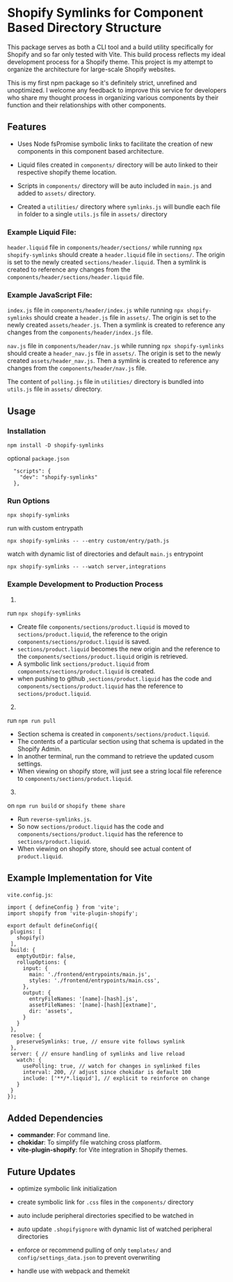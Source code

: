 
# Shopify Symlinks for Component Based Directory Structure

This package serves as both a CLI tool and a build utility specifically for Shopify and so far only tested with Vite. This build process reflects my ideal development process for a Shopify theme. This project is my attempt to organize the architecture for large-scale Shopify websites.

This is my first npm package so it's definitely strict, unrefined and unoptimized. I welcome any feedback to improve this service for developers who share my thought process in organizing various components by their function and their relationships with other components.

 ## Features
* Uses Node fsPromise symbolic links to facilitate the creation of new components in this component based architecture. 

* Liquid files created in `components/` directory will be auto linked to their respective shopify theme location.

* Scripts in `components/` directory will be auto included in `main.js` and added to `assets/` directory.

* Created a `utilities/` directory where `symlinks.js` will bundle each file in folder to a single `utils.js` file in `assets/` directory

### Example Liquid File:
`header.liquid` file in `components/header/sections/` while running `npx shopify-symlinks` should create a `header.liquid` file in `sections/`. The origin is set to the newly created `sections/header.liquid`. Then a symlink is created to reference any changes from the `components/header/sections/header.liquid` file.

### Example JavaScript File:
`index.js` file in `components/header/index.js` while running `npx shopify-symlinks`
should create a `header.js` file in `assets/`. The origin is set to the newly created `assets/header.js`. Then a symlink is created to reference any changes from the `components/header/index.js` file.

`nav.js` file in `components/header/nav.js` while running `npx shopify-symlinks`
should create a `header_nav.js` file in `assets/`. The origin is set to the newly created `assets/header_nav.js`. Then a symlink is created to  reference any changes from the `components/header/nav.js` file.

The content of `polling.js` file in `utilities/` directory is bundled into `utils.js` file in `assets/` directory.

## Usage

### Installation
```
npm install -D shopify-symlinks 
```

optional `package.json`
```
  "scripts": {
    "dev": "shopify-symlinks"
  },
```


### Run Options
```
npx shopify-symlinks
```

run with custom entrypath
```
npx shopify-symlinks -- --entry custom/entry/path.js
```

watch with dynamic list of directories and default `main.js` entrypoint
```
npx shopify-symlinks -- --watch server,integrations
```

### Example Development to Production Process

1.
run `npx shopify-symlinks`
- Create file `components/sections/product.liquid` is moved to `sections/product.liquid`, the reference to the origin `components/sections/product.liquid` is saved. 
- `sections/product.liquid` becomes the new origin and the reference to the `components/sections/product.liquid` origin is retrieved.
- A symbolic link `sections/product.liquid` from `components/sections/product.liquid` is created.
- when pushing to github ,`sections/product.liquid` has the code and `components/sections/product.liquid` has the reference to `sections/product.liquid`.

2.
run `npm run pull`
- Section schema is created in `components/sections/product.liquid`.
- The contents of a particular section using that schema is updated in the Shopify Admin.
- In another terminal, run the command to retrieve the updated cusom settings.
- When viewing on shopify store, will just see a string local file reference to `components/sections/product.liquid`.

3.
on `npm run build` or `shopify theme share`
- Run `reverse-symlinks.js`.
- So now `sections/product.liquid` has the code and `components/sections/product.liquid` has the reference to `sections/product.liquid`.
- When viewing on shopify store, should see actual content of `product.liquid`.

 
 ## Example Implementation for Vite
 `vite.config.js`:
 ```
import { defineConfig } from 'vite';
import shopify from 'vite-plugin-shopify';

export default defineConfig({
  plugins: [
    shopify()
  ],
  build: {
    emptyOutDir: false,
    rollupOptions: {
      input: {
        main: './frontend/entrypoints/main.js',
        styles: './frontend/entrypoints/main.css',
      },
      output: {
        entryFileNames: '[name]-[hash].js',
        assetFileNames: '[name]-[hash][extname]',
        dir: 'assets',
      }
    }
  },
  resolve: {
    preserveSymlinks: true, // ensure vite follows symlink
  },
  server: { // ensure handling of symlinks and live reload
    watch: {
      usePolling: true, // watch for changes in symlinked files 
      interval: 200, // adjust since chokidar is default 100
      include: ['**/*.liquid'], // explicit to reinforce on change
    }
  }
});
 ```

 
## Added Dependencies
- **commander**: For command line.
- **chokidar**: To simplify file watching cross platform.
- **vite-plugin-shopify**: for Vite integration in Shopify themes.


 
## Future Updates

* optimize symbolic link initialization

* create symbolic link for `.css` files in the `components/` directory

* auto include peripheral directories specified to be watched in 

* auto update `.shopifyignore` with dynamic list of watched peripheral directories

* enforce or recommend pulling of only `templates/` and `config/settings_data.json` to prevent overwriting

* handle use with webpack and themekit
